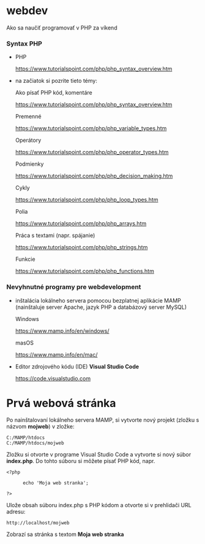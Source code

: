# webdev
Ako sa naučiť programovať v PHP za víkend

### Syntax PHP

- PHP

  https://www.tutorialspoint.com/php/php_syntax_overview.htm
  
- na začiatok si pozrite tieto témy:

  Ako písať PHP kód, komentáre
  
  https://www.tutorialspoint.com/php/php_syntax_overview.htm
 
  Premenné
  
  https://www.tutorialspoint.com/php/php_variable_types.htm
  
  Operátory
  
  https://www.tutorialspoint.com/php/php_operator_types.htm
  
  Podmienky
  
  https://www.tutorialspoint.com/php/php_decision_making.htm
  
  Cykly
  
  https://www.tutorialspoint.com/php/php_loop_types.htm
  
  Polia
  
  https://www.tutorialspoint.com/php/php_arrays.htm
  
  Práca s textami (napr. spájanie)
  
  https://www.tutorialspoint.com/php/php_strings.htm
  
  Funkcie
  
  https://www.tutorialspoint.com/php/php_functions.htm


### Nevyhnutné programy pre webdevelopment

- inštalácia lokálneho servera pomocou bezplatnej aplikácie MAMP (nainštaluje server Apache, jazyk PHP a databázový server MySQL)

  Windows
  
  https://www.mamp.info/en/windows/

  masOS
  
  https://www.mamp.info/en/mac/
  
- Editor zdrojového kódu (IDE) **Visual Studio Code**

  https://code.visualstudio.com  
  
# Prvá webová stránka

Po nainštalovaní lokálneho servera MAMP, si vytvorte nový projekt (zložku s názvom **mojweb**) v zložke:

    C:/MAMP/htdocs
    C:/MAMP/htdocs/mojweb

Zložku si otvorte v programe Visual Studio Code a vytvorte si nový súbor **index.php**. Do tohto súboru si môžete písať PHP kód, napr.

    <?php

          echo 'Moja web stranka';

    ?>
  
Ulože obsah súboru index.php s PHP kódom a otvorte si v prehlidači URL adresu:

    http://localhost/mojweb
  
  Zobrazí sa stránka s textom **Moja web stranka**
